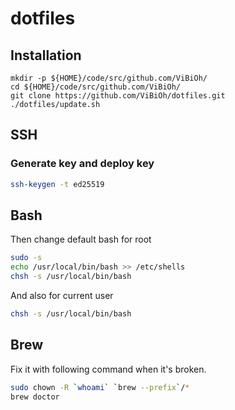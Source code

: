 # dotfiles

## Installation

```
mkdir -p ${HOME}/code/src/github.com/ViBiOh/
cd ${HOME}/code/src/github.com/ViBiOh/
git clone https://github.com/ViBiOh/dotfiles.git
./dotfiles/update.sh
```

## SSH

### Generate key and deploy key

```bash
ssh-keygen -t ed25519
```

## Bash

Then change default bash for root

```bash
sudo -s
echo /usr/local/bin/bash >> /etc/shells
chsh -s /usr/local/bin/bash
```

And also for current user

```bash
chsh -s /usr/local/bin/bash
```

## Brew

Fix it with following command when it's broken.

```bash
sudo chown -R `whoami` `brew --prefix`/*
brew doctor
```
